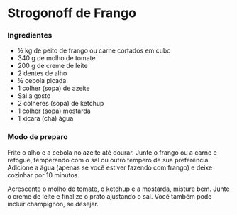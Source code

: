 # Strogonoff de Frango

### Ingredientes

- ½ kg de peito de frango ou carne cortados em cubo
- 340 g de molho de tomate
- 200 g de creme de leite
- 2 dentes de alho
- ½ cebola picada
- 1 colher (sopa) de azeite
- Sal a gosto
- 2 colheres (sopa) de ketchup
- 1 colher (sopa) mostarda
- 1 xícara (chá) água

### Modo de preparo

Frite o alho e a cebola no azeite até dourar. Junte o frango ou a carne e refogue, temperando com o sal ou outro tempero de sua preferência. Adicione a água (apenas se você estiver fazendo com frango) e deixe cozinhar por 10 minutos.

Acrescente o molho de tomate, o ketchup e a mostarda, misture bem. Junte o creme de leite e finalize o prato ajustando o sal. Você também pode incluir champignon, se desejar.
